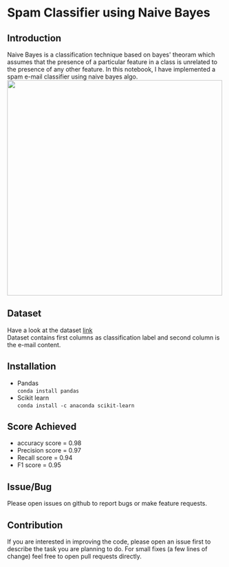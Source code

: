 # Spam Classifier using Naive Bayes

## Introduction
Naive Bayes is a classification technique based on bayes' theoram which assumes that the presence of a particular feature in a class is unrelated to the presence of any other feature. In this notebook, I have implemented a spam e-mail classifier using naive bayes algo.
<img src="https://www.analyticsvidhya.com/wp-content/uploads/2015/09/Bayes_rule-300x172-300x172.png" width = "500px" align="middle">

## Dataset
Have a look at the dataset [link](https://github.com/rajatsharma369007/Spam_Classifier_using_Naive_Bayes/blob/master/SMSSpamCollection)  
Dataset contains first columns as classification label and second column is the e-mail content.

## Installation
* Pandas   
<code>conda install pandas</code>
* Scikit learn  
<code>conda install -c anaconda scikit-learn</code>

## Score Achieved
* accuracy score = 0.98
* Precision score = 0.97
* Recall score = 0.94
* F1 score = 0.95

## Issue/Bug
Please open issues on github to report bugs or make feature requests.

## Contribution
If you are interested in improving the code, please open an issue first to describe the task you are planning to do. For small fixes (a few lines of change) feel free to open pull requests directly.

